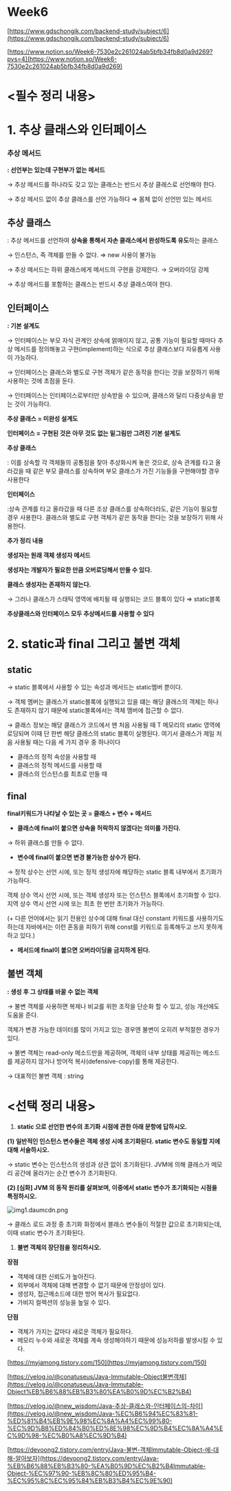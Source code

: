 # Week6

[https://www.gdschongik.com/backend-study/subject/6](https://www.gdschongik.com/backend-study/subject/6)

[https://www.notion.so/Week6-7530e2c261024ab5bfb34fb8d0a9d269?pvs=4](https://www.notion.so/Week6-7530e2c261024ab5bfb34fb8d0a9d269)

# **<필수 정리 내용>**

# 1. **추상 클래스와 인터페이스**

### 추상 메서드

**: 선언부는 있는데 구현부가 없는 메서드**

→ 추상 메서드를 하나라도 갖고 있는 클래스는 반드시 추상 클래스로 선언해야 한다.

→  추상 메서드 없이 추상 클래스를 선언 가능하다 ⇒ 몸체 없이 선언만 있는 메서드

## 추상 클래스

: 추상 메서드를 선언하여 **상속을 통해서 자손 클래스에서 완성하도록 유도**하는 클래스

 → 인스턴스, 즉 객체를 만들 수 없다. ⇒ new 사용이 불가능

→ 추상 메서드는 하위 클래스에게 메서드의 구현을 강제한다. → 오버라이딩 강제

→ 추상 메서드를 포함하는 클래스는 반드시 추상 클래스여야 한다.

## 인터페이스

**: 기본 설계도** 

→ 인터페이스는 부모 자식 관계인 상속에 얽매이지 않고, 공통 기능이 필요할 때마다 추상 메서드를 정의해놓고 구현(implement)하는 식으로 추상 클래스보다 자유롭게 사용이 가능하다.

→ 인터페이스는 클래스와 별도로 구현 객체가 같은 동작을 한다는 것을 보장하기 위해 사용하는 것에 초점을 둔다.

→ 인터페이스는 인터페이스로부터만 상속받을 수 있으며, 클래스와 달리 다중상속을 받는 것이 가능하다.

**추상 클래스 = 미완성 설계도** 

**인터페이스 = 구현된 것은 아무 것도 없는 밑그림만 그려진 기본 설계도**

**추상 클래스**

: 이를 상속할 각 객체들의 공통점을 찾아 추상화시켜 놓은 것으로, 상속 관계를 타고 올라갔을 때 같은 부모 클래스를 상속하며 부모 클래스가 가진 기능들을 구현해야할 경우 사용한다

**인터페이스**

:상속 관계를 타고 올라갔을 때 다른 조상 클래스를 상속하더라도, 같은 기능이 필요할 경우 사용한다. 클래스와 별도로 구현 객체가 같은 동작을 한다는 것을 보장하기 위해 사용한다.

**추가 정리 내용**

**생성자는 원래 객체 생성자 메서드**

**생성자는 개발자가 필요한 만큼 오버로딩해서 만들 수 있다.**

**클래스 생성자는 존재하지 않는다.**

→ 그러나 클래스가 스태틱 영역에 배치될 때 실행되는 코드 블록이 있다 ⇒ static블록

**추상클래스와 인터페이스 모두 추상메서드를 사용할 수 있다**

# 2. **static과 final 그리고 불변 객체**

## static

→ static 블록에서 사용할 수 있는 속성과 메서드는 static멤버 뿐이다. 

→ 객체 멤버는 클래스가 static블록에 실행되고 있을 떄는 해당 클래스의 객체는 하나도 존재하지 않기 때문에 static블록에서는 객체 멤버에 접근할 수 없다.

→ 클래스 정보는 해당 클래스가 코드에서 맨 처음 사용될 때 T 메모리의 static 영역에 로딩되며 이때 단 한번 해당 클래스의 static 블록이 실행된다. 여기서 클래스가 제일 처음 사용될 때는 다음 세 가지 경우 중 하나이다

- 클래스의 정적 속성을 사용할 때
- 클래스의 정적 메서드를 사용할 때
- 클래스의 인스턴스를 최초로 만들 때

## final

**final키워드가 나타날 수 있는 곳 = 클래스 + 변수 + 메서드**

- **클래스에 final이 붙으면 상속을 허락하지 않겠다는 의미를 가진다.**

→  하위 클래스를 만들 수 없다.

- **변수에 final이 붙으면 변경 불가능한 상수가 된다.**

→ 정적 상수는 선언 시에, 또는 정적 생성자에 해당하는 static 블록 내부에서 초기화가 가능하다. 

객체 상수 역시 선언 시에, 또는 객체 생성자 또는 인스턴스 블록에서 초기화할 수 있다. 지역 상수 역시 선언 시에 또는 최초 한 번만 초기화가 가능하다.

(+ 다른 언어에서는 읽기 전용인 상수에 대해 final 대신 constant 키워드를 사용하기도 하는데 자바에서는 이런 혼동을 피하기 위해 const를 키워드로 등록해두고 쓰지 못하게 하고 있다.)

- **메서드에 final이 붙으면  오버라이딩을 금지하게 된다.**

## 불변 객체

**: 생성 후 그 상태를 바꿀 수 없는 객체**

→ 불변 객체를 사용하면 복제나 비교를 위한 조작을 단순화 할 수 있고, 성능 개선에도 도움을 준다.

객체가 변경 가능한 데이터를 많이 가지고 있는 경우엔 불변이 오히려 부적절한 경우가 있다.

→ 불변 객체는 read-only 메소드만을 제공하며, 객체의 내부 상태를 제공하는 메소드를 제공하지 않거나 방어적 복사(defensive-copy)를 통해 제공한다.

→ 대표적인 불변 객체 : string

# **<선택 정리 내용>**

1. **static 으로 선언한 변수의 초기화 시점에 관한 아래 문항에 답하시오.**

**(1) 일반적인 인스턴스 변수들은 객체 생성 시에 초기화된다. static 변수도 동일할 지에 대해 서술하시오.**

→ static 변수는 인스턴스의 생성과 상관 없이 초기화된다. JVM에 의해 클래스가 메모리 공간에 올라가는 순간 변수가 초기화된다. 

**(2) [심화] JVM 의 동작 원리를 살펴보며, 이중에서 static 변수가 초기화되는 시점을 특정하시오.** 

![img1.daumcdn.png](https://s3-us-west-2.amazonaws.com/secure.notion-static.com/3fb23136-c159-4b59-8441-6dbda5787250/img1.daumcdn.png)

→ 클래스 로드 과정 중 초기화 화정에서 블래스 변수들이 적절한 값으로 초기화되는데, 이때 static 변수가 초기화된다.

1. **불변 객체의 장단점을 정리하시오.**

**장점**

- 객체에 대한 신뢰도가 높아진다.
- 외부에서 객체에 대해 변경할 수 없기 때문에 안정성이 있다.
- 생성자, 접근메소드에 대한 방어 복사가 필요없다.
- 가비지 컬렉션의 성능을 높일 수 있다.


**단점**

- 객체가 가지는 값마다 새로운 객체가 필요하다.
- 메모리 누수와 새로운 객체를 계속 생성해야하기 때문에 성능저하를 발생시킬 수 있다.

[https://myjamong.tistory.com/150](https://myjamong.tistory.com/150)

[https://velog.io/@conatuseus/Java-Immutable-Object불변객체](https://velog.io/@conatuseus/Java-Immutable-Object%EB%B6%88%EB%B3%80%EA%B0%9D%EC%B2%B4)

[https://velog.io/@new_wisdom/Java-추상-클래스와-인터페이스의-차이](https://velog.io/@new_wisdom/Java-%EC%B6%94%EC%83%81-%ED%81%B4%EB%9E%98%EC%8A%A4%EC%99%80-%EC%9D%B8%ED%84%B0%ED%8E%98%EC%9D%B4%EC%8A%A4%EC%9D%98-%EC%B0%A8%EC%9D%B4)

[https://devoong2.tistory.com/entry/Java-불변-객체Immutable-Object-에-대해-알아보자](https://devoong2.tistory.com/entry/Java-%EB%B6%88%EB%B3%80-%EA%B0%9D%EC%B2%B4Immutable-Object-%EC%97%90-%EB%8C%80%ED%95%B4-%EC%95%8C%EC%95%84%EB%B3%B4%EC%9E%90)

